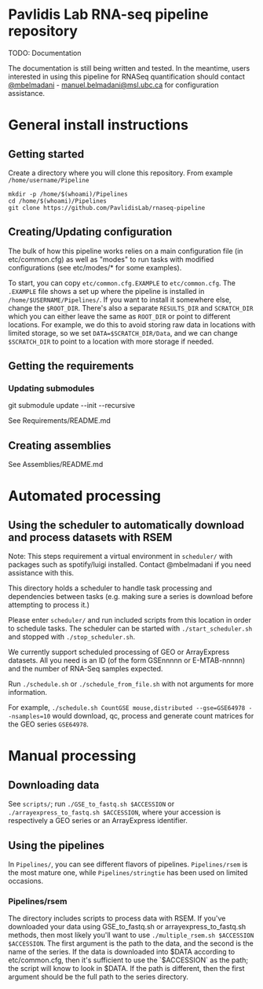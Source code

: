 # Pavlidis Lab RNA-seq pipeline repository

TODO: Documentation

The documentation is still being written and tested. In the meantime, users interested in using this pipeline for RNASeq quantification should contact [@mbelmadani](https://github.com/mbelmadani) - manuel.belmadani@msl.ubc.ca for configuration assistance.

# General install instructions

## Getting started
Create a directory where you will clone this repository. From example `/home/username/Pipeline`

```
mkdir -p /home/$(whoami)/Pipelines
cd /home/$(whoami)/Pipelines
git clone https://github.com/PavlidisLab/rnaseq-pipeline
```


## Creating/Updating configuration
The bulk of how this pipeline works relies on a main configuration file (in etc/common.cfg) as well as "modes" to run tasks with modified configurations (see etc/modes/* for some examples).

To start, you can copy `etc/common.cfg.EXAMPLE` to `etc/common.cfg`. The `.EXAMPLE` file shows a set up where the pipeline is installed in `/home/$USERNAME/Pipelines/`. If you want to install it somewhere else, change the `$ROOT_DIR`. There's also a separate `RESULTS_DIR` and `SCRATCH_DIR` which you can either leave the same as `ROOT_DIR` or point to different locations. For example, we do this to avoid storing raw data in locations with limited storage, so we set `DATA=$SCRATCH_DIR/Data`, and we can change `$SCRATCH_DIR` to point to a location with more storage if needed.

## Getting the requirements

### Updating submodules
git submodule update --init --recursive

See Requirements/README.md

## Creating assemblies

See Assemblies/README.md

# Automated processing

## Using the scheduler to automatically download and process datasets with RSEM

Note: This steps requirement a virtual environment in `scheduler/` with packages such as spotify/luigi installed. Contact @mbelmadani if you need assistance with this.

This directory holds a scheduler to handle task processing and dependencies between tasks (e.g. making sure a series is download before attempting to process it.)

Please enter `scheduler/` and run included scripts from this location in order to schedule tasks. 
The scheduler can be started with `./start_scheduler.sh` and stopped with `./stop_scheduler.sh`.

We currently support scheduled processing of GEO or ArrayExpress datasets. All you need is an ID (of the form GSEnnnnn or E-MTAB-nnnnn) and the number of RNA-Seq samples expected.

Run `./schedule.sh` or `./schedule_from_file.sh` with not arguments for more information.

For example, `./schedule.sh CountGSE mouse,distributed --gse=GSE64978 --nsamples=10` would download, qc, process and generate count matrices for the GEO series `GSE64978`. 

# Manual processing

## Downloading data
See `scripts/`; run `./GSE_to_fastq.sh $ACCESSION` or `./arrayexpress_to_fastq.sh $ACCESSION`, where your accession is respectively a GEO series or an ArrayExpress identifier.

## Using the pipelines

In `Pipelines/`, you can see different flavors of pipelines. `Pipelines/rsem` is the most mature one, while `Pipelines/stringtie` has been used on limited occasions. 

### Pipelines/rsem

The directory includes scripts to process data with RSEM. If you've downloaded your data using GSE_to_fastq.sh or arrayexpress_to_fastq.sh methods, then most likely you'll want to use `./multiple_rsem.sh $ACCESSION $ACCESSION`. The first argument is the path to the data, and the second is the name of the series. If the data is downloaded into $DATA according to etc/common.cfg, then it's sufficient to use the `$ACCESSION` as the path; the script will know to look in $DATA. If the path is different, then the first argument should be the full path to the series directory.

